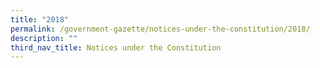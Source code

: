 ```yaml
---
title: "2018"
permalink: /government-gazette/notices-under-the-constitution/2018/
description: ""
third_nav_title: Notices under the Constitution
---
```


